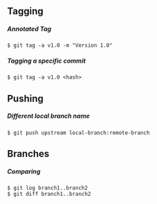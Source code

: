 Tagging
--------
##### Annotated Tag
```
$ git tag -a v1.0 -m "Version 1.0"
```

##### Tagging a specific commit
```
$ git tag -a v1.0 <hash>
```

Pushing
--------
##### Different local branch name
```
$ git push upstream local-branch:remote-branch
```

Branches
--------
##### Comparing
```
$ git log branch1..branch2
$ git diff branch1..branch2
```
